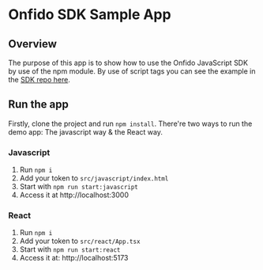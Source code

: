 # Onfido SDK Sample App

## Overview

The purpose of this app is to show how to use the Onfido JavaScript SDK by use of the npm module.
By use of script tags you can see the example in the
[SDK repo here](https://github.com/onfido/onfido-sdk-ui).

## Run the app

Firstly, clone the project and run `npm install`. There're two ways to run the demo app:
The javascript way & the React way.

### Javascript

1. Run `npm i`
2. Add your token to `src/javascript/index.html`
3. Start with `npm run start:javascript`
4. Access it at http://localhost:3000

### React

1. Run `npm i`
2. Add your token to `src/react/App.tsx`
3. Start with `npm run start:react`
4. Access it at: http://localhost:5173

